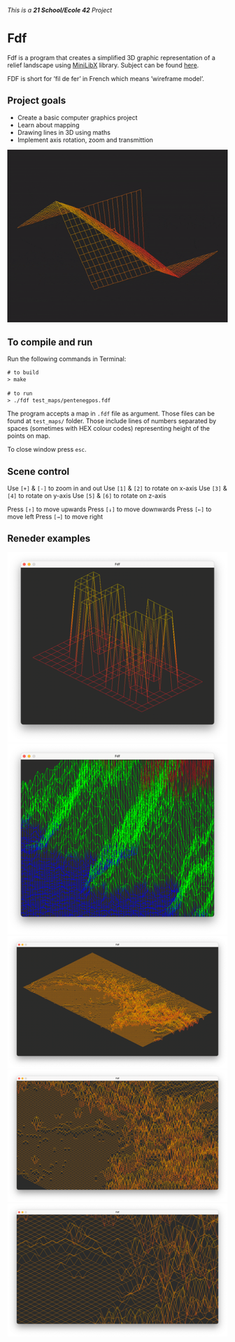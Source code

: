 _This is a **21 School/Ecole 42** Project_

# Fdf

Fdf is a program that creates a simplified 3D graphic representation of a relief landscape using [MiniLibX](https://harm-smits.github.io/42docs/libs/minilibx/introduction.html) library. Subject can be found [here](https://cdn.intra.42.fr/pdf/pdf/47326/en.subject.pdf).

FDF is short for ’fil de fer’ in French which means ’wireframe model’.

## Project goals

* Create a basic computer graphics project
* Learn about mapping
* Drawing lines in 3D using maths
* Implement axis rotation, zoom and transmittion

![Map Rotation](preview/fdf-rotate.gif)

## To compile and run
Run the following commands in Terminal:
```shell
# to build
> make

# to run
> ./fdf test_maps/pentenegpos.fdf
```

The program accepts a map in `.fdf` file as argument. Those files can be found at `test_maps/` folder. Those include lines of numbers separated by spaces (sometimes with HEX colour codes) representing height of the points on map.

To close window press `esc`.

## Scene control

Use `[+]` & `[-]` to zoom in and out
Use `[1]` & `[2]` to rotate on x-axis
Use `[3]` & `[4]` to rotate on y-axis
Use `[5]` & `[6]` to rotate on z-axis

Press `[↑]` to move upwards
Press `[↓]` to move downwards
Press `[←]` to move left
Press `[→]` to move right

## Reneder examples

![42 map](preview/fdf-42.png)
![Coloured map](preview/fdf-10.png)
![Map](preview/fdf-4.png)
![Closer](preview/fdf-6.png)
![Closest](preview/fdf-7.png)

